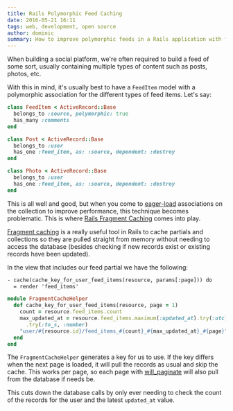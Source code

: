 ```yaml
---
title: Rails Polymorphic Feed Caching
date: 2016-05-21 16:11
tags: web, development, open source
author: dominic
summary: How to improve polymorphic feeds in a Rails application with fragment caching
---
```


When building a social platform, we're often required to build a feed of some sort, usually containing multiple types of content such as posts, photos, etc.

With this in mind, it's usually best to have a `FeedItem` model with a polymorphic association for the different types of feed items. Let's say:

~~~ruby
class FeedItem < ActiveRecord::Base
  belongs_to :source, polymorphic: true
  has_many :comments
end

class Post < ActiveRecord::Base
  belongs_to :user
  has_one :feed_item, as: :source, dependent: :destroy
end

class Photo < ActiveRecord::Base
  belongs_to :user
  has_one :feed_item, as: :source, dependent: :destroy
end
~~~

This is all well and good, but when you come to [eager-load][el] associations on the collection to improve performance, this technique becomes problematic. This is where [Rails Fragment Caching][fragcache] comes into play.

[Fragment caching][fragcache] is a really useful tool in Rails to cache partials and collections so they are pulled straight from memory without needing to access the database (besides checking if new records exist or existing records have been updated).

In the view that includes our feed partial we have the following:

~~~html
- cache(cache_key_for_user_feed_items(resource, params[:page])) do
  = render 'feed_items'
~~~

~~~ruby
module FragmentCacheHelper
  def cache_key_for_user_feed_items(resource, page = 1)
    count = resource.feed_items.count
    max_updated_at = resource.feed_items.maximum(:updated_at).try(:utc)
      .try(:to_s, :number)
    "user/#{resource.id}/feed_items_#{count}_#{max_updated_at}_#{page}"
  end
end
~~~

The `FragmentCacheHelper` generates a key for us to use. If the key differs when the next page is loaded, it will pull the records as usual and skip the cache. This works per page, so each page with [will_paginate][wp] will also pull from the database if needs be.

This cuts down the database calls by only ever needing to check the count of the records for the user and the latest `updated_at` value.

[el]: http://guides.rubyonrails.org/active_record_querying.html#eager-loading-associations
[wp]: https://github.com/mislav/will_paginate
[fragcache]: http://guides.rubyonrails.org/caching_with_rails.html#fragment-caching
